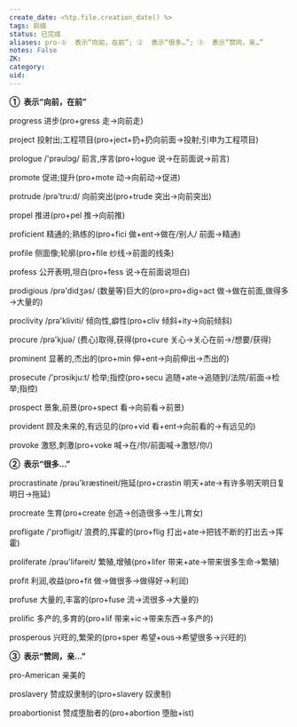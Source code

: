 ```yaml
---
create_date: <%tp.file.creation_date() %>
tags: 前缀
status: 已完成 
aliases: pro-①  表示“向前，在前”; ②  表示“很多…”; ③  表示“赞同，亲…”
notes: False
ZK: 
category: 
uid: 
---
```


**①  表示“向前，在前”**

progress 进步(pro+gress 走→向前走)

project 投射出;工程项目(pro+ject+扔+扔向前面→投射;引申为工程项目)

prologue /'prəulɔg/ 前言,序言(pro+logue 说→在前面说→前言)

promote 促进;提升(pro+mote 动→向前动→促进)

protrude /prə'tru:d/ 向前突出(pro+trude 突出→向前突出)

propel 推进(pro+pel 推→向前推)

proficient 精通的;熟练的(pro+fici 做+ent→做在/别人/ 前面→精通)

profile 侧面像;轮廓(pro+file 纱线→前面的线条)

profess 公开表明,坦白(pro+fess 说→在前面说坦白)

prodigious /prə'didʒəs/ (数量等)巨大的(pro=pro+dig=act 做→做在前面,做得多→大量的)

proclivity /prə'kliviti/ 倾向性,癖性(pro+cliv 倾斜+ity→向前倾斜) 

procure /prə'kjuə/ (费心)取得,获得(pro+cure 关心→关心在前→/想要/获得)

prominent 显著的,杰出的(pro+min 伸+ent→向前伸出→杰出的) 

prosecute /'prɔsikju:t/ 检举;指控(pro+secu 追随+ate→追随到/法院/前面→检举;指控)

prospect 景象,前景(pro+spect 看→向前看→前景)

provident 顾及未来的,有远见的(pro+vid 看+ent→向前看的→有远见的)

provoke 激怒,刺激(pro+voke 喊→在/你/前面喊→激怒/你/)

**②  表示“很多…”**

procrastinate /prəu'kræstineit/拖延(pro+crastin 明天+ate→有许多明天明日复明日→拖延)

procreate 生育(pro+create 创造→创造很多→生儿育女) 

profligate /'prɔfligit/ 浪费的,挥霍的(pro+flig 打出+ate→把钱不断的打出去→挥霍)

proliferate /prəu'lifəreit/ 繁殖,增殖(pro+lifer 带来+ate→带来很多生命→繁殖)

profit 利润,收益(pro+fit 做→做很多→做得好→利润) 

profuse 大量的,丰富的(pro+fuse 流→流很多→大量的) 

prolific 多产的,多育的(pro+lif 带来+ic→带来东西→多产的) 

prosperous 兴旺的,繁荣的(pro+sper 希望+ous→希望很多→兴旺的)

**③  表示“赞同，亲…”**

pro-American 亲美的

proslavery 赞成奴隶制的(pro+slavery 奴隶制)

proabortionist 赞成堕胎者的(pro+abortion 堕胎+ist)